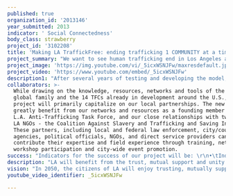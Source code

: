 ```yaml
---
published: true
organization_id: '2013146'
year_submitted: 2013
indicator: ' Social Connectedness'
body_class: strawberry
project_id: '3102208'
title: 'Making LA TraffickFree: ending trafficking 1 COMMUNITY at a time'
project_summary: "We want to see human trafficking end in Los Angeles and throughout the United States. We believe it is possible to end human trafficking 1 COMMUNITY at a time using a multi-sectored approach that mobilizes and empowers individuals from within the community to address vulnerabilities for trafficking in their own local area.  Oasis has developed the TraffickFree Community (TFC) model to mobilize and equip citizens to lead local, grassroots action by working with 8 key stakeholders with the collective power to end slavery.  To initiate this kind of change in LA, Oasis would like to start 10 new TFCs by the end of 2013. \r\n\r\nHuman Trafficking is a global problem with a local face that will only be effectively addressed as local communities take responsibility for responding to specific issues in their area.  Oasis was founded in the 1980s in London with a vision for community transformation; it’s now grown to 10 countries across the world, each fighting human trafficking by empowering local communities.  In the US, the secret to success is the TFC model of local ownership by citizen leaders who leverage their social capital for cooperative change that benefits the whole community. Oasis provides the necessary training and support to build skills and opportunities that foster mutual trust and constructive social interaction. \r\n\r\nOasis has identified 8 key community stakeholders that could potentially engage with the life of someone who has been trafficked – schools, local business, consumers, media, faith communities/NGOs, first responders, law enforcement and local legislatures.  When working together, using their collective power for the benefit of the vulnerable and marginalized, these stakeholders strengthen the community to function as a whole – a place where everyone is included, making a contribution and reaching their ultimate potential.  Communities should be healthy, inclusive, integrated, empowering and supportive, where every citizen can experience wholeness and fullness of life.  Trafficking is not able to exist or flourish here. \r\n\r\nThe uniqueness of the TFC model is its ability to replicate anti-trafficking campaigns and activities in a variety of contexts, regardless of social, racial, ethnic, socio-economic or other demographic factors.  Each TFC looks different because each community is different.  Therefore, it is essential that local citizen leaders from within the community drive the vision, strategy and activities of a TFC.  TFCs are catalysts that motivate, encourage and lead by example, united by a common ideology that trafficking has no place in our communities – in LA or globally. \r\n\r\n10 new TFCs will be strategically established throughout LA using the following criteria: \r\n•\tproximity to known trafficking routes; \r\n•\tcommitted and engaged citizen leaders; \r\n•\texisting anti-trafficking networks and momentum.  \r\nIn addition to receiving training on the global and local dynamics of trafficking, new TFC participants will be trained in research design to discover the vulnerabilities and issues specific to their community.  They will learn how to engage the 8 stakeholders, first focusing on existing networks and those that influence the most significant vulnerabilities in their communities.  Empowered with information and strategies for engaging the resources and networks necessary for bringing about change, Oasis will continue to develop, resource and support these citizen leaders to act - creating stronger more connected communities.  Additionally, these new TFCs will have the opportunity to engage and learn from one another and existing TFCs - sharing best practices, team and community building techniques, advocacy tools, challenges and stories. \r\n\r\nFurthermore, Oasis will equip these civic leaders to be creative catalysts empowered to educate, organize, train and lead others.  In addition to creating 10 new TFCs, Oasis will sponsor and facilitate no less than 10 additional community engagement events.  These events will provide models for awareness and outreach events, while resourcing new TFCs with a solid foundation on which they can build their networks and implement strategies specific to the needs of their communities. Such events could include general human trafficking awareness and education for Angelinos, specialized stakeholder trainings, leadership and community building workshops, and strategic listening groups between stakeholders (e.g. police and youth; police and first responders; teachers, parents and students; businesses and consumers).. \r\n\r\nEffective collaboration and partnership between and amongst TFCs requires efficient and user friendly communication tools and platforms.  Part of this project will invest in communication tools, training curriculum, campaign promotional materials, marketing and/or other resources for training and supporting TFCs as they work to educate, engage and unite their community in the fight against slavery."
project_image: 'https://img.youtube.com/vi/_5icxWSNJFw/maxresdefault.jpg'
project_video: 'https://www.youtube.com/embed/_5icxWSNJFw'
description1: "After several years of testing and developing the model, there are now 14 TFCs in various stages of development in California, Colorado, Ohio and Florida.  Through training and support provided by Oasis, TFCs:\r\n\r\n•\tParticipated as a leading member of the Raise the Bar! campaign on a multi-year national campaign to petition Hershey to use fair trade chocolate; in late 2012 Hershey announced specific plans to head in that direction;\r\n•\tProvide ongoing support and assistance to a young woman trafficked into the USA who then identified herself as a victim to a local LA TFC;\r\n•\tResourced the FBI, local law enforcement and direct service providers with more than 60 freedom bags for trafficking victims rescued in a LA sting operation this year; more than 100 freedom bags have been provided in the last year;\r\n•\tWorked with the LA Metro Anti-TraffickingTask Force to implement a city-wide anti-trafficking bus bench campaign in 2012;\r\n•\tProvided education and awareness to over 1200 new activists in 2011-12;\r\n•\tMentor survivors of trafficking in partnership with direct service providers, while also providing ESL, cooking and baking classes;\r\n•\tCreated an anti-trafficking awareness campaign with funding from the US Department of Health and Human Services, Office of Refuge and Resettlement that reached over 8,000 people face-to-face with awareness information; we worked with Chinese media outlets to publish ten newspaper articles, televise multiple interviews, produce a public service announcement aired on three different Chinese channels, and carry out a public awareness campaign using the LA metro transport system;\r\n•\tShare valuable information and research gathered on trafficking hotspots and vulnerabilities with local officials, most recently a local LA County mayor who was unaware of the issues facing his community;\r\n•\tServed as a sub-grantee in partnership with the Coalition Against Slavery and Trafficking on a Department of Justice grant; through more than 60 outreach and training events, Oasis provided training to more than 5,000 individuals in the LA area;   \r\n•\tCelebrated several years of grass roots community organizing and advocacy in partnership with Fair Trade Town USA in seeing Pasadena declared the second Fair Trade Town in California;  \r\n•\tPartnered with Pasadena Unified School District enabling more than 250 high school students to receive anti-trafficking awareness and education through its ‘Summer Skillz’ program; this curriculum, currently being adapted for use by public schools in Florida, can also be adapted for younger students and is available upon request."
collaborators: >-
  While drawing on the knowledge, resources, networks and tools of the Oasis
  global family and the 14 TFCs already in development around the U.S., this
  project will primarily capitalize on our local partnerships. The new TFCs will
  greatly benefit from our networks and resources as a founding member of the
  L.A. Anti-Trafficking Task Force, and our close relationships with two leading
  LA NGOs - the Coalition Against Slavery and Trafficking and Saving Innocence. 
  These partners, including local and federal law enforcement, city/county
  agencies, political officials, NGOs, and direct service providers can
  contribute their expertise and field experience through training, networking,
  workshop participation and city-wide event promotion. 
success: "Indicators for the success of our project will be: \r\n•\tIndividuals are aware of vulnerabilities in their communities and actively engaged in prevention\r\n•\tParticipation and inclusion from diverse representatives within the community\r\n•\tOwnership and leadership of the community process and engagement\r\n•\tStakeholder engagement around anti-trafficking strategies and interventions\r\n•\tInvestment in new and ongoing resources and networks. \r\n\r\nWe will quantify these indicators bi-annually by measuring the following items, using a newly developed open-source database program now available for all Oasis countries:\r\no\tDo the TFCs meet together consistently with representation and participation from diverse populations within the city? \r\no\tHave the TFCs undertaken the research and discovery process to identify the particular vulnerabilities for trafficking in their community?\r\no\tBased upon the research and discovery process, has the TFC identified one or two key stakeholders with whom to deepen their engagement?\r\no\tHow many community stakeholder meetings take place between two or more stakeholders?\r\no\tHow many community engagement events (awareness/outreach, workshops, listening groups, campaigns, etc.) have been hosted and facilitated by the TFCs?\r\no\tDo the city’s residents know where and how to access resources and tools related to trafficking, including the toll free hotline number?\r\no\tAre more citizens of LA able to identify the risks and definition of human trafficking?\r\no\tAre TFCs able to refer and support survivors in restoration and community? \r\no\tAre stakeholders implementing strategies designed to mitigate the vulnerabilities of trafficking, raise awareness on trafficking issues and promote and make resources available to resources?\r\no\tAre the TFC leaders participating in ongoing leadership development training and activities offered through Oasis?\r\no\tHave police, prosecutors, judges and first responders been trained in fighting/identifying trafficking and its victims? \r\no\tHave resources been identified that can provide for the physical, psychological, spiritual and social recovery of victims, such as housing and counseling, in a language victims understand?\r\n"
description: "LA will benefit from the trust, mutual support and unity established as all of its citizens are invited to participate in the creation of 10 new TFCs.  These TFCs will bring citizens from diverse racial, ethnic, language, socio-economic and educational groups to learn from one another and then develop and lead coordinated and comprehensive strategies that will strengthen the city. Empowered with the knowledge and skills they receive from Oasis USA and its partners, LA’s citizens will be equipped to leverage their resources and networks to engage key stakeholders to use their collective power to build and shape LA. Moreover, building the capacity of LA’s citizens through participating in TFCs can be further utilized in grass roots efforts focused on other key areas of community development. \r\n\r\nTFCs will host and facilitate numerous trainings, awareness and outreach events, listening groups, workshops, and other community engagement strategies, while also developing and sharing prevention and education campaigns and tools for various sectors of the LA community.  These resources will inform and educate a significant number of LA’s citizens on the dangers of trafficking and enable them to identify the warning signs of trafficking.  For example, as a result of TFC community engagement strategies, local law enforcement officials will better understand and implement the laws and practices regarding how to serve trafficking victims, identify perpetrators, and manage trafficking investigations. These strategies will also ensure victims of trafficking know what resources are available to them and how to access such resources. As trust and cooperation are built between law enforcement and the citizens of LA, there will be a greater flow and exchange of information and transparency between these two groups regarding victim resources, perpetrator profiles, trafficking routes and hotspots.  Greater community awareness, as well as the trust established and mutual support built through shared learning, communication and strengthened relationships will promote safer and healthier choices.  When local individuals are empowered with knowledge and resources, recognizing they are not isolated from their peers and community structures but rather connected to supportive and caring networks, it becomes much more difficult for traffickers to operate there.  Even more, traffickers will recognize that it is simply not profitable for them to do business within LA.\r\n\r\nTrust, communication, mutuality and connectedness can be extended to each of the eight stakeholders critical to affecting change for those experiencing isolation and at risk for trafficking within the city of LA.  We envision the citizens of LA developing creative solutions that combat trafficking, reduce the demand for slaves, educate and protect those are at risk, and restore those who have been victimized with the full support and resources of this community."
vision: "In 2050, the citizens of LA will enjoy trusting, mutually supportive, constructive and nurturing relationships with those in their families, workplaces, neighborhoods and throughout the city.  These relationships and connections provide emotional support, while also supporting overall health and well-being. Research has shown that higher levels of perceived social connectedness are associated with lower blood pressure, better immune responses, and lower levels of stress hormones - all of which contribute to the prevention of chronic disease. \r\n\r\nAfter working as catalysts for change - raising awareness, mobilizing their social capital, intervening and ensuring restoration - Los Angeles is now a safer, healthier and inclusive society where people are connected, informed and supported.  Most of all, communities are free of trafficking.  Their grassroots action, combined with the collect power of stakeholder action, has ensured LA enjoys:\r\n•\tthe most informed, educated and resourced residents on trafficking issues;\r\n•\tthe most coordinated and cohesive intervention and restoration services;\r\n•\tcomprehensive laws and ordinances enforced throughout the city;\r\n•\tbeing the first major US city to end human trafficking. \r\n\r\nA few examples of change brought about by the coordinated and cohesive interventions of the stakeholders would include:\r\no\tComprehensive anti-trafficking campaigns and programming within LA schools that empower parents, teachers, administratora, and students to define human trafficking and its risks, confidently identify and work with the relevant authorities in situations where trafficking is happening, or may be occurring, and know where and how to access resources;\r\no\tLaw enforcement and first responders are trusted resources able to identify and respond to trafficking appropriately, compassionately and with the full support of the justice system;\r\no\tLocal legislatures have examined their laws relating to trafficking, closed the loopholes that once allow trafficking to persist, and demonstrate their commitment to justice through the allocation of resources and services to victims and tough criminal and financial penalties for perpetrators;\r\no\tLocal businesses are trained on trafficking and employment regulations, able to map their supply chains, stock a full range of fair trade, slave free products; \r\no\tConsumers have wide access to and take advantage of fair trade, slave free products in all parts of the city; \r\no\tThe media uses its voice to promote justice, ensuring a platform for the positive, civic engagement of LA citizens around issues of trafficking, while also committing to ending their  participation in the solicitation of human beings;\r\no\tFaith communities are a place of inclusion and reintegration where faith is demonstrated while caring, nurturing and supporting those who were marginalized and excluded – they serve as linkages to information and resources for housing, employment, social support, and spiritual well being."
youtube_video_identifier: _5icxWSNJFw

---
```

